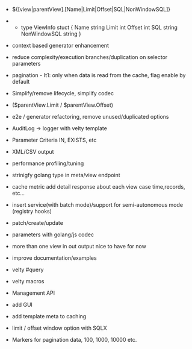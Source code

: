 - ${[view|parentView].[Name|Limit|Offset|SQL|NonWindowSQL]}

- 
  - type ViewInfo  stuct {
      Name string
      Limit int
      Offset int
      SQL string
      NonWindowSQL string
  }




- context based generator enhancement
- reduce complexity/execution branches/duplication on selector parameters
- pagination - It1: only when data is read from the cache, flag enable by default
- Simplify/remove lifecycle,  simplify codec

- ($parentView.Limit / $parentView.Offset)
- e2e / generator refactoring, remove unused/duplicated options
- AuditLog -> logger with velty template
- Parameter Criteria IN, EXISTS, etc 
- XML/CSV output
- performance profiling/tuning
- strinigfy golang type in meta/view endpoint
- cache metric add detail response about each view case time,records, etc...
- insert service(with batch mode)/support for semi-autonomous mode (registry hooks)
- patch/create/update
- parameters with golang/js codec
- more than one view in out output nice to have for now
- improve documentation/examples

- velty #query
- velty macros
- Management API 
- add GUI

- add template meta to caching
- limit / offset window option with SQLX
- Markers for pagination data, 100, 1000, 10000 etc.